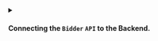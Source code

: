 <details>
<summary>
<h4>

Connecting the `Bidder` `API` to the Backend.

</h4>
</summary>
<p>

1. Connecting to the Contract.

    In order to connect the `Bidder` `API` to the backend, we need to get the contract `address` that was created by the `Creator` :

    ```javascript
    // remeber this line
    const ctcCreator = accCreator.contract(backend);
    ```
    > Reach provides a [`ctc.getInfo`](https://docs.reach.sh/frontend/#js_getInfo) function that returns the contract address.

    ```javascript
    const ctc = accBidder.contract(backend, ctcCreator.getInfo());
    ```
    - Here we are calling the `accBidder.contract` function and passing the backend and contract address.

2. Accepting the token.

    The `Bidder` must also allow their account to accept the NFT Token.
    Reach provides a [`tokenAccept](https://docs.reach.sh/frontend/#js_tokenAccepted) function that does just that.

    ```javascript
    await acc.tokenAccept(nftId);
    ```
    - Here we are calling the `tokenAccept` function and passing the `nftId` of the token.
</p>
</details>

